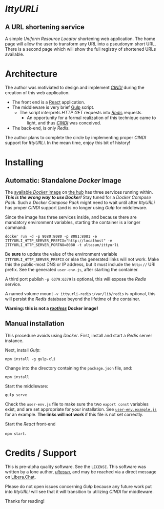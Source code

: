 # *IttyURLi*
## A URL shortening service

A simple *Uniform Resource Locator* shortening web application.  The home page will allow the user to transform any URL into a pseudonym short URL. There is a second page which will show the full registry of shortened URLs available.

# Architecture

The author was motiviated to design and implement [*CINDI*](https://github.com/ultasun/cindi) during the creation of this web application.

- The front end is a [React](https://reactjs.org/) application.
- The middleware is very brief [Gulp](https://gulpjs.com) script.
  - The script interprets *HTTP* *GET* requests into [*Redis*](https://redis.io/) requests.
    - An opportunity for a formal realization of this technique came to light, and thus [*CINDI*](https://github.com/ultasun/cindi) was conceived.
- The back-end, is only *Redis*.

The author plans to complete the circle by implementing proper *CINDI* support for *IttyURLi*. In the mean time, enjoy this bit of history!

# Installing
## Automatic: Standalone *Docker* Image

The [available *Docker* image](https://hub.docker.com/r/ultasun/ittyurli) on [the hub](https://hub.docker.com) has three services running within.  ***This is the wrong way to use Docker!*** Stay tuned for a *Docker Compose Pack*.  Such a *Docker Compose Pack* might need to wait until after *IttyURLi* has proper *CINDI* support (and is no longer using *Gulp* for middleware.

Since the image has three services inside, and because there are mandatory environment variables, starting the container is a longer command:

`docker run -d -p 8080:8080 -p 8081:8081 -e ITTYURLI_HTTP_SERVER_PREFIX="http://localhost" -e ITTYURLI_HTTP_SERVER_PORTNO=8080 -t ultasun/ittyurli`

Be **sure** to update the value of the environment variable `ITTYURLI_HTTP_SERVER_PREFIX` or else the generated links will not work.  Make this the public-most DNS or IP address, but it must include the `http://` URI prefix.  See the generated `user-env.js`, after starting the container.

A third port publish `-p 6379:6379` is optional, this will expose the *Redis* service.

A named volume mount `-v ittyurli-redis:/var/lib/redis` is optional, this will persist the *Redis* database beyond the lifetime of the container. 

**Warning: this is not a [*rootless*](https://www.google.com/search?q=why+are+rootless+docker+containers+important) Docker image!**

## Manual installation

This procedure avoids using *Docker*.  First, install and start a *Redis* server instance.

Next, install *Gulp*:

`npm install -g gulp-cli`

Change into the directory containing the `package.json` file, and:

`npm install`

Start the middleware:

`gulp serve`

Check the `user-env.js` file to make sure the two `export const` variables exist, and are set appropriate for your installation.  See [`user-env.example.js`](https://github.com/ultasun/ittyurli/blob/master/user-env.example.js) for an example. **The links will not work** if this file is not set correctly.

Start the *React* front-end

`npm start`.

# Credits / Support

This is pre-alpha quality software.  See the `LICENSE`.  This software was written by a lone author, [*ultasun*](https://github.com/ultasun), and may be reached via a direct message on [Libera.Chat](https://libera.chat/).

Please do not open issues concerning *Gulp* because any future work put into *IttyURLi* will see that it will transition to utilizing *CINDI* for middleware.

Thanks for reading!



